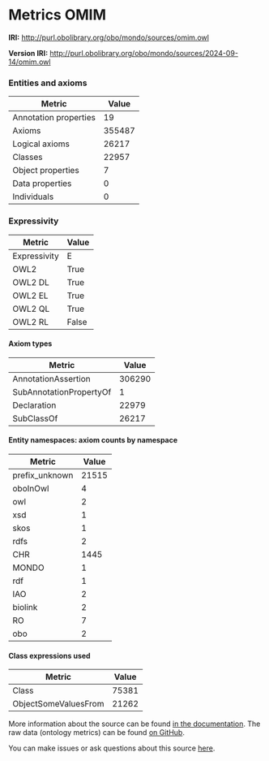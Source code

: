 # Metrics OMIM

**IRI:** http://purl.obolibrary.org/obo/mondo/sources/omim.owl

**Version IRI:** http://purl.obolibrary.org/obo/mondo/sources/2024-09-14/omim.owl

### Entities and axioms

| Metric | Value |
| ------ | ----- |
| Annotation properties | 19 |
| Axioms | 355487 |
| Logical axioms | 26217 |
| Classes | 22957 |
| Object properties | 7 |
| Data properties | 0 |
| Individuals | 0 |


### Expressivity

| Metric | Value |
| ------ | ----- |
| Expressivity | E |
| OWL2 | True |
| OWL2 DL | True |
| OWL2 EL | True |
| OWL2 QL | True |
| OWL2 RL | False |

#### Axiom types

| Metric | Value |
| ------ | ----- |
| AnnotationAssertion | 306290 |
| SubAnnotationPropertyOf | 1 |
| Declaration | 22979 |
| SubClassOf | 26217 |


#### Entity namespaces: axiom counts by namespace

| Metric | Value |
| ------ | ----- |
| prefix_unknown | 21515 |
| oboInOwl | 4 |
| owl | 2 |
| xsd | 1 |
| skos | 1 |
| rdfs | 2 |
| CHR | 1445 |
| MONDO | 1 |
| rdf | 1 |
| IAO | 2 |
| biolink | 2 |
| RO | 7 |
| obo | 2 |


#### Class expressions used

| Metric | Value |
| ------ | ----- |
| Class | 75381 |
| ObjectSomeValuesFrom | 21262 |


More information about the source can be found [in the documentation](../sources.md). The raw data (ontology metrics) can be found [on GitHub](https://github.com/monarch-initiative/mondo-ingest/tree/main/src/ontology/metadata).

You can make issues or ask questions about this source [here](https://github.com/monarch-initiative/mondo-ingest/issues).

